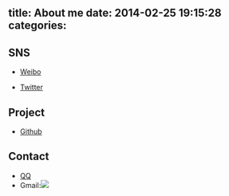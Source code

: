 title: About me
date: 2014-02-25 19:15:28
categories:
---


SNS
---
-  [Weibo](http://weibo.com/cloudbps/)

-  [Twitter](http://twitter.com/@cloudbps)

Project
---
- [Github](https://github.com/kenwayliu)

Contact
---
-  [QQ](http://shang.qq.com/email/stop/email_stop.html?qq=4446987)
-  Gmail:![](http://ww2.sinaimg.cn/large/dd1b8f59gw1eeb3iekx99g204s00m0si.gif)
